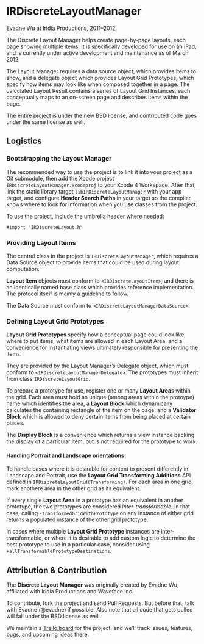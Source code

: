 #	IRDiscreteLayoutManager

Evadne Wu at Iridia Productions, 2011–2012.

The Discrete Layout Manager helps create page-by-page layouts, each page showing multiple items.  It is specifically developed for use on an iPad, and is currently under active development and maintenance as of March 2012.

The Layout Manager requires a data source object, which provides items to show, and a delegate object which provides Layout Grid Prototypes, which specify how items may look like when composed together in a page.  The calculated Layout Result contains a series of Layout Grid Instances, each conceptually maps to an on-screen page and describes items within the page.

The entire project is under the new BSD license, and contributed code goes under the same license as well.


## Logistics

### Bootstrapping the Layout Manager

The recommended way to use the project is to link it into your project as a Git submodule, then add the Xcode project `IRDiscreteLayoutManager.xcodeproj` to your Xcode 4 Workspace.  After that, link the static library target `libIRDiscreteLayoutManager` with your app target, and configure **Header Search Paths** in your target so the compiler knows where to look for information when you use classes from the project.

To use the project, include the umbrella header where needed:

	#import "IRDiscreteLayout.h"


### Providing Layout Items

The central class in the project is `IRDiscreteLayoutManager`, which requires a Data Source object to provide items that could be used during layout computation.

**Layout Item** objects must conform to `<IRDiscreteLayoutItem>`, and there is an identically named base class which provides reference implementation.  The protocol itself is mainly a guideline to follow.
	
The Data Source must conform to `<IRDiscreteLayoutManagerDataSource>`.


### Defining Layout Grid Prototypes

**Layout Grid Prototypes** specify how a conceptual page could look like, where to put items, what items are allowed in each Layout Area, and a convenience for instantiating views ultimately responsible for presenting the items.

They are provided by the Layout Manager’s Delegate object, which must conform to `<IRDiscreteLayoutManagerDelegate>`.  The prototypes must inherit from class `IRDiscreteLayoutGrid`.

To prepare a prototype for use, register one or many **Layout Area**s within the grid.  Each area must hold an unique (among areas within the protoype) name which identifies the area, a **Layout Block** which dynamically calculates the containing rectangle of the item on the page, and a **Validator Block** which is allowed to deny certain items from being placed at certain places.

The **Display Block** is a convenience which returns a view instance backing the display of a particular item, but is not required for the prototype to work. 


#### Handling Portrait and Landscape orientations

To handle cases where it is desirable for content to present differently in Landscape and Portrait, use the **Layout Grid Transforming Additions** API defined in `IRDiscreteLayoutGrid(Transforming)`.  For each area in one grid, mark anothere area in the other grid as its equivalent.

If every single **Layout Area** in a prototype has an equivalent in another prototype, the two prototypes are considered *inter-transformable.*  In that case, calling `-transformedGridWithPrototype` on any instance of either grid returns a populated instance of the other grid prototype.

In cases where multiple **Layout Grid Prototype** instances are inter-transformable, or where it is desirable to add custom logic to determine the best prototype to use in a particular case, consider using `+allTransformablePrototypeDestinations`.


## Attribution & Contribution

The **Discrete Layout Manager** was originally created by Evadne Wu, affiliated with Iridia Productions and Waveface Inc.

To contribute, fork the project and send Pull Requests.  But before that, talk with Evadne (@evadne) if possible.  Also note that all code that gets pulled will fall under the BSD license as well.

We maintain a [Trello board](https://trello.com/board/irdiscretelayoutmanager/4f6c9027f212e5f32a3442bd) for the project, and we’ll track issues, features, bugs, and upcoming ideas there.
